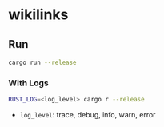 # wikilinks

## Run
```bash
cargo run --release
```

### With Logs
```bash
RUST_LOG=<log_level> cargo r --release
``` 
* `log_level`: trace, debug, info, warn, error
